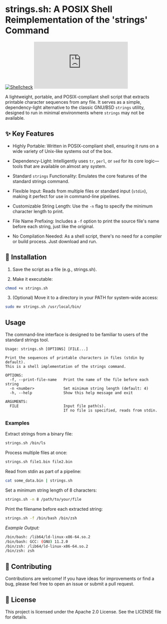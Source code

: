 # strings.sh: A POSIX Shell Reimplementation of the 'strings' Command

[![Shellcheck](https://github.com/tclahr/strings.sh/actions/workflows/shellcheck.yaml/badge.svg)](https://github.com/tclahr/strings.sh/actions/workflows/shellcheck.yaml)
[![GitHub License](https://img.shields.io/github/license/tclahr/strings.sh?color=blue)](https://github.com/tclahr/strings.sh/blob/main/LICENSE)

A lightweight, portable, and POSIX-compliant shell script that extracts printable character sequences from any file. It serves as a simple, dependency-light alternative to the classic GNU/BSD `strings` utility, designed to run in minimal environments where `strings` may not be available.

## ✨ Key Features

- Highly Portable: Written in POSIX-compliant shell, ensuring it runs on a wide variety of Unix-like systems out of the box.

- Dependency-Light: Intelligently uses `tr`, `perl`, or `sed` for its core logic—tools that are available on almost any system.

- Standard `strings` Functionality: Emulates the core features of the standard strings command.

- Flexible Input: Reads from multiple files or standard input (`stdin`), making it perfect for use in command-line pipelines.

- Customizable String Length: Use the `-n` flag to specify the minimum character length to print.

- File Name Prefixing: Includes a `-f` option to print the source file's name before each string, just like the original.

- No Compilation Needed: As a shell script, there's no need for a compiler or build process. Just download and run.

## 🚀 Installation

1. Save the script as a file (e.g., strings.sh).

2. Make it executable:

```bash
chmod +x strings.sh
```

3. (Optional) Move it to a directory in your PATH for system-wide access:

```bash
sudo mv strings.sh /usr/local/bin/
```

## Usage

The command-line interface is designed to be familiar to users of the standard strings tool.

```text
Usage: strings.sh [OPTIONS] [FILE...]

Print the sequences of printable characters in files (stdin by default).
This is a shell implementation of the strings command.

OPTIONS:
  -f, --print-file-name   Print the name of the file before each string
  -n <number>             Set minimum string length (default: 4)
  -h, --help              Show this help message and exit

ARGUMENTS:
  FILE                    Input file path(s).
                          If no file is specified, reads from stdin.
```

### Examples

Extract strings from a binary file:

```bash
strings.sh /bin/ls
```

Process multiple files at once:

```bash
strings.sh file1.bin file2.bin
```

Read from stdin as part of a pipeline:

```bash
cat some_data.bin | strings.sh
```

Set a minimum string length of 8 characters:

```bash
strings.sh -n 8 /path/to/your/file
```

Print the filename before each extracted string:

```bash
strings.sh -f /bin/bash /bin/zsh
```

_Example Output:_

```bash
/bin/bash: /lib64/ld-linux-x86-64.so.2
/bin/bash: GCC: (GNU) 11.2.0
/bin/zsh: /lib64/ld-linux-x86-64.so.2
/bin/zsh: zsh
```

## 🤝 Contributing

Contributions are welcome! If you have ideas for improvements or find a bug, please feel free to open an issue or submit a pull request.

## 📜 License

This project is licensed under the Apache 2.0 License. See the LICENSE file for details.
